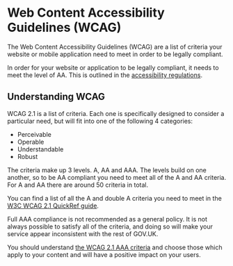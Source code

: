 # Web Content Accessibility Guidelines (WCAG)

The Web Content Accessibility Guidelines (WCAG) are a list of criteria your website or mobile application need to meet in order to be legally compliant.

In order for your website or application to be legally compliant, it needs to meet the level of AA. This is outlined in the [accessibility regulations](section/accessibility-and-the-law/accessibility-regulations). 

## Understanding WCAG

WCAG 2.1 is a list of criteria. Each one is specifically designed to consider a particular need, but will fit into one of the following 4 categories:
- Perceivable
- Operable
- Understandable
- Robust

The criteria make up 3 levels. A, AA and AAA. The levels build on one another, so to be AA compliant you need to meet all of the A and AA criteria. For A and AA there are around 50 criteria in total.

You can find a list of all the A and double A criteria you need to meet in the [W3C WCAG 2.1 QuickRef guide](https://www.w3.org/WAI/WCAG21/quickref/?currentsidebar=%23col_customize&levels=aaa&showtechniques=132).

Full AAA compliance is not recommended as a general policy. It is not always possible to satisfy all of the criteria, and doing so will make your service appear inconsistent with the rest of GOV.UK. 

You should understand [the WCAG 2.1 AAA criteria](http://localhost:3000/best-practice/wcag-aa-and-aaa) and choose those which apply to your content and will have a positive impact on your users.
